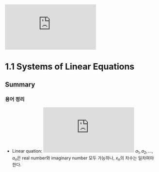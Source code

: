 ![equation](http://www.sciweavers.org/tex2img.php?eq=1%2Bsin%28mc%5E2%29&bc=White&fc=Black&im=jpg&fs=12&ff=arev&edit=)
# 1.1 Systems of Linear Equations
## Summary
### 용어 정리
- Linear quation: ![$${a}_1{x}_1 + {a}_2{x}_2 + ... + {a}_n{x}_n = b$$](http://latex.codecogs.com/gif.latex?Concentration%3D%5Cfrac%7BTotalTemplate%7D%7BTotalVolume%7D)
${a}_1, {a}_2, ..., {a}_n$은 real number와 imaginary number 모두 가능하나, ${x}_n$의 차수는 일차여야 한다.

